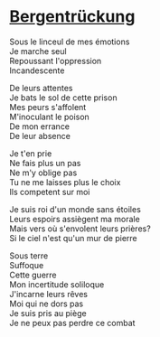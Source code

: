 # [Bergentrückung](https://www.youtube.com/watch?v=nE4vvgpqckg)

Sous le linceul de mes émotions\
Je marche seul\
Repoussant l'oppression\
Incandescente

De leurs attentes\
Je bats le sol de cette prison\
Mes peurs s'affolent\
M'inoculant le poison\
De mon errance\
De leur absence

Je t'en prie\
Ne fais plus un pas\
Ne m'y oblige pas\
Tu ne me laisses plus le choix\
Ils competent sur moi

Je suis roi d'un monde sans étoiles\
Leurs espoirs assiègent ma morale\
Mais vers où s'envolent leurs prières?\
Si le ciel n'est qu'un mur de pierre

Sous terre\
Suffoque\
Cette guerre\
Mon incertitude soliloque\
J'incarne leurs rêves\
Moi qui ne dors pas\
Je suis pris au piège\
Je ne peux pas perdre ce combat

